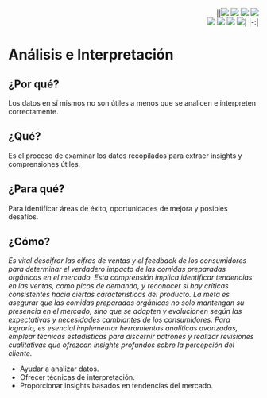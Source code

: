 <div align=right>

||[![](https://img.shields.io/badge/-Inicio-FFF?style=flat&logo=Emlakjet&logoColor=black)](/README.md) [![](https://img.shields.io/badge/-Introducción-FFF?style=flat&logo=abbrobotstudio&logoColor=black)](/documentos/intro.md) [![](https://img.shields.io/badge/-Modelos_de_lenguaje-FFF?style=flat&logo=LiveChat&logoColor=black)](/documentos/LLMs.md) [![](https://img.shields.io/badge/-Panorámica-FFF?style=flat&logo=openstreetmap&logoColor=black)](/documentos/panoramica.md)<br>  [![](https://img.shields.io/badge/-Prompts-FFF?style=flat&logo=Proton&logoColor=black)](/documentos/prompts/README.md) [![](https://img.shields.io/badge/-Ing,_de_prompts-FFF?style=flat&logo=googleearthengine&logoColor=black)](/documentos/ingenieriaDePrompts/README.md) [![](https://img.shields.io/badge/-Patrones-FFF?style=flat&logo=textpattern&logoColor=black)](/documentos/ingenieriaDePrompts/patrones/README.md) [![](https://img.shields.io/badge/-Casos_de_uso-FFF?style=flat&logo=gitbook&logoColor=black)](/documentos/casosDeUso/README.md)|
|-:|

</div>

# Análisis e Interpretación

## ¿Por qué?

Los datos en sí mismos no son útiles a menos que se analicen e interpreten correctamente.

## ¿Qué?

Es el proceso de examinar los datos recopilados para extraer insights y comprensiones útiles.

## ¿Para qué?

Para identificar áreas de éxito, oportunidades de mejora y posibles desafíos.

## ¿Cómo?

*Es vital descifrar las cifras de ventas y el feedback de los consumidores para determinar el verdadero impacto de las comidas preparadas orgánicas en el mercado. Esta comprensión implica identificar tendencias en las ventas, como picos de demanda, y reconocer si hay críticas consistentes hacia ciertas características del producto. La meta es asegurar que las comidas preparadas orgánicas no solo mantengan su presencia en el mercado, sino que se adapten y evolucionen según las expectativas y necesidades cambiantes de los consumidores. Para lograrlo, es esencial implementar herramientas analíticas avanzadas, emplear técnicas estadísticas para discernir patrones y realizar revisiones cualitativas que ofrezcan insights profundos sobre la percepción del cliente.*

- Ayudar a analizar datos.
- Ofrecer técnicas de interpretación.
- Proporcionar insights basados en tendencias del mercado.
